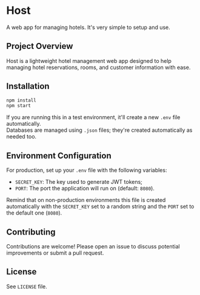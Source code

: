 # Host

A web app for managing hotels. It's very simple to setup and use.

## Project Overview

Host is a lightweight hotel management web app designed to help managing hotel reservations, rooms, and customer information with ease.

## Installation

```sh
npm install
npm start
```

If you are running this in a test environment, it'll create a new `.env` file automatically. <br>
Databases are managed using `.json` files; they're created automatically as needed too.

## Environment Configuration
For production, set up your `.env` file with the following variables:

- `SECRET_KEY`: The key used to generate JWT tokens;
- `PORT`: The port the application will run on (default: `8080`).

Remind that on non-production environments this file is created automatically with the `SECRET_KEY` set to a random string and the `PORT` set to the default one (`8080`).

## Contributing

Contributions are welcome! Please open an issue to discuss potential improvements or submit a pull request.

## License

See `LICENSE` file.
